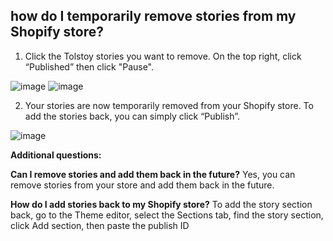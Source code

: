 ## how do I temporarily remove stories from my Shopify store?

1. Click the Tolstoy stories you want to remove. On the top right, click “Published” then click "Pause".

![image](https://github.com/user-attachments/assets/5e97b359-fbf5-43de-a24d-6a0d5273da29)
![image](https://github.com/user-attachments/assets/f0633201-ccff-4c8d-aa5c-9465616b1a32)




2. Your stories are now temporarily removed from your Shopify store. To add the stories back, you can simply click “Publish”.

![image](https://github.com/GoTolstoy/tolstoy-toly-kb/assets/159901631/a0d09044-09b6-4668-9046-b0d893c8938e)


**Additional questions:**

**Can I remove stories and add them back in the future?**
Yes, you can remove stories from your store and add them back in the future.

**How do I add stories back to my Shopify store?**
To add the story section back, go to the Theme editor, select the Sections tab, find the story section, click Add section, then paste the publish ID
